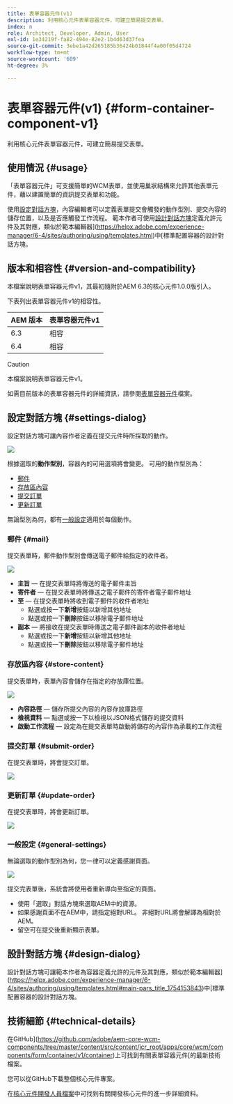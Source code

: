 ```yaml
---
title: 表單容器元件(v1)
description: 利用核心元件表單容器元件，可建立簡易提交表單。
index: n
role: Architect, Developer, Admin, User
exl-id: 1e34219f-fa82-494e-82e2-1b4d63d37fea
source-git-commit: 3ebe1a42d265185b36424b01844f4a00f05d4724
workflow-type: tm+mt
source-wordcount: '609'
ht-degree: 3%

---
```


# 表單容器元件(v1) {#form-container-component-v1}

利用核心元件表單容器元件，可建立簡易提交表單。

## 使用情況 {#usage}

「表單容器元件」可支援簡單的WCM表單，並使用巢狀結構來允許其他表單元件，藉以建置簡單的資訊提交表單和功能。

使用[設定對話方塊](#settings-dialog)，內容編輯者可以定義表單提交會觸發的動作型別、提交內容的儲存位置，以及是否應觸發工作流程。 範本作者可使用[設計對話方塊](#design-dialog)定義允許元件及其對應，類似於範本編輯器](https://helpx.adobe.com/experience-manager/6-4/sites/authoring/using/templates.html)中[標準配置容器的設計對話方塊。

## 版本和相容性 {#version-and-compatibility}

本檔案說明表單容器元件v1，其最初隨附於AEM 6.3的核心元件1.0.0版引入。

下表列出表單容器元件v1的相容性。

| AEM 版本 | 表單容器元件v1 |
|--- |--- |
| 6.3 | 相容 |
| 6.4 | 相容 |

>[!CAUTION]
>
>本檔案說明表單容器元件v1。
>
>如需目前版本的表單容器元件的詳細資訊，請參閱[表單容器元件](/help/components/forms/form-container.md)檔案。

## 設定對話方塊 {#settings-dialog}

設定對話方塊可讓內容作者定義在提交元件時所採取的動作。

![](/help/assets/chlimage_1.png)

根據選取的&#x200B;**動作型別**，容器內的可用選項將會變更。 可用的動作型別為：

* [郵件](#mail)
* [存放區內容](#store-content)
* [提交訂單](#submit-order)
* [更新訂單](#update-order)

無論型別為何，都有[一般設定](#general-settings)適用於每個動作。

### 郵件 {#mail}

提交表單時，郵件動作型別會傳送電子郵件給指定的收件者。

![](/help/assets/chlimage_1-1.png)

* **主旨** — 在提交表單時將傳送的電子郵件主旨
* **寄件者** — 在提交表單時將傳送之電子郵件的寄件者電子郵件地址
* **至** — 在提交表單時將收到電子郵件的收件者地址
   * 點選或按一下&#x200B;**新增**&#x200B;按鈕以新增其他地址
   * 點選或按一下&#x200B;**刪除**&#x200B;按鈕以移除電子郵件地址
* **副本** — 將接收在提交表單時傳送之電子郵件副本的收件者地址
   * 點選或按一下&#x200B;**新增**&#x200B;按鈕以新增其他地址
   * 點選或按一下&#x200B;**刪除**&#x200B;按鈕以移除電子郵件地址

### 存放區內容 {#store-content}

提交表單時，表單內容會儲存在指定的存放庫位置。

![](/help/assets/chlimage_1-2.png)

* **內容路徑** — 儲存所提交內容的內容存放庫路徑
* **檢視資料** — 點選或按一下以檢視以JSON格式儲存的提交資料
* **啟動工作流程** — 設定為在提交表單時啟動將儲存的內容作為承載的工作流程

### 提交訂單 {#submit-order}

在提交表單時，將會提交訂單。

![](/help/assets/chlimage_1-3.png)

### 更新訂單 {#update-order}

在提交表單時，將會更新訂單。

![](/help/assets/chlimage_1-4.png)

### 一般設定 {#general-settings}

無論選取的動作型別為何，您一律可以定義感謝頁面。

![](/help/assets/chlimage_1-5.png)

提交完表單後，系統會將使用者重新導向至指定的頁面。

* 使用「選取」對話方塊來選取AEM中的資源。
* 如果感謝頁面不在AEM中，請指定絕對URL。 非絕對URL將會解譯為相對於AEM。
* 留空可在提交後重新顯示表單。

## 設計對話方塊 {#design-dialog}

設計對話方塊可讓範本作者為容器定義允許的元件及其對應，類似於範本編輯器](https://helpx.adobe.com/experience-manager/6-4/sites/authoring/using/templates.html#main-pars_title_1754153843)中[標準配置容器的設計對話方塊。

## 技術細節 {#technical-details}

在GitHub](https://github.com/adobe/aem-core-wcm-components/tree/master/content/src/content/jcr_root/apps/core/wcm/components/form/container/v1/container)上可找到有關表單容器元件[的最新技術檔案。

您可以從GitHub下載整個核心元件專案。

在[核心元件開發人員檔案](/help/developing/overview.md)中可找到有關開發核心元件的進一步詳細資料。
